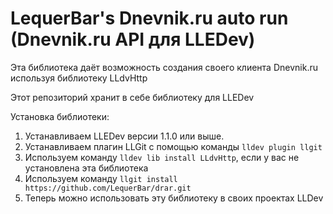 # LequerBar's Dnevnik.ru auto run (Dnevnik.ru API для LLEDev)
Эта библиотека даёт возможность создания своего клиента Dnevnik.ru используя библиотеку LLdvHttp

Этот репозиторий хранит в себе библиотеку для LLEDev

Установка библиотеки:
1. Устанавливаем LLEDev версии 1.1.0 или выше.
2. Устанавливаем плагин LLGit с помощью команды ```lldev plugin llgit```
3. Используем команду ```lldev lib install LLdvHttp```, если у вас не установлена эта библиотека
4. Используем команду ```llgit install https://github.com/LequerBar/drar.git```
5. Теперь можно использовать эту библиотеку в своих проектах LLDev
